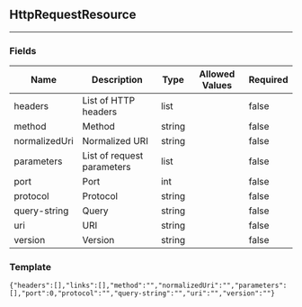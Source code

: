 ## HttpRequestResource
---
### Fields
| Name | Description | Type | Allowed Values | Required |
| ---- | ----------- | ---- | -------------- | -------- |
| headers | List of HTTP headers | list |  | false |
| method | Method | string |  | false |
| normalizedUri | Normalized URI | string |  | false |
| parameters | List of request parameters | list |  | false |
| port | Port | int |  | false |
| protocol | Protocol | string |  | false |
| query-string | Query | string |  | false |
| uri | URI | string |  | false |
| version | Version | string |  | false |
### Template
```
{"headers":[],"links":[],"method":"","normalizedUri":"","parameters":[],"port":0,"protocol":"","query-string":"","uri":"","version":""}
```
